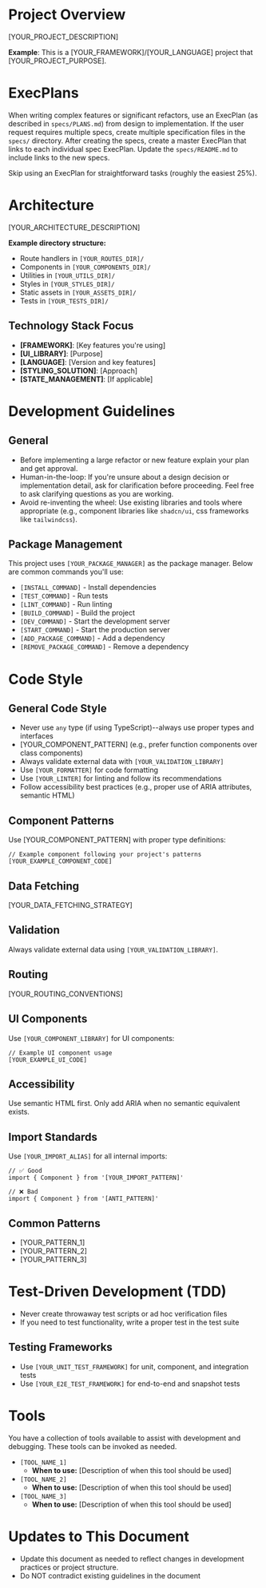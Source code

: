 # Project Overview

<!--
  TEMPLATE INSTRUCTIONS: Replace this section with your project's description.
  Include information about:
  - What your project does
  - Main technologies used (framework, language, etc.)
  - Key features or goals
  - Target users or use cases
-->

[YOUR_PROJECT_DESCRIPTION]

**Example**: This is a [YOUR_FRAMEWORK]/[YOUR_LANGUAGE] project that [YOUR_PROJECT_PURPOSE].

# ExecPlans

When writing complex features or significant refactors, use an ExecPlan (as described in `specs/PLANS.md`) from design to implementation. If the user request requires multiple specs, create multiple specification files in the `specs/` directory. After creating the specs, create a master ExecPlan that links to each individual spec ExecPlan. Update the `specs/README.md` to include links to the new specs.

Skip using an ExecPlan for straightforward tasks (roughly the easiest 25%).

# Architecture

<!--
  TEMPLATE INSTRUCTIONS: Describe your project's file/folder structure here.
  Include information about:
  - Where different types of files live
  - Routing structure (if applicable)
  - Component organization
  - Asset management
-->

[YOUR_ARCHITECTURE_DESCRIPTION]

**Example directory structure:**
- Route handlers in `[YOUR_ROUTES_DIR]/`
- Components in `[YOUR_COMPONENTS_DIR]/`
- Utilities in `[YOUR_UTILS_DIR]/`
- Styles in `[YOUR_STYLES_DIR]/`
- Static assets in `[YOUR_ASSETS_DIR]/`
- Tests in `[YOUR_TESTS_DIR]/`

## Technology Stack Focus

<!--
  TEMPLATE INSTRUCTIONS: List your project's main technologies and frameworks.
-->

* **[FRAMEWORK]**: [Key features you're using]
* **[UI_LIBRARY]**: [Purpose]
* **[LANGUAGE]**: [Version and key features]
* **[STYLING_SOLUTION]**: [Approach]
* **[STATE_MANAGEMENT]**: [If applicable]

# Development Guidelines

## General

- Before implementing a large refactor or new feature explain your plan and get approval.
- Human-in-the-loop: If you're unsure about a design decision or implementation detail, ask for clarification before proceeding. Feel free to ask clarifying questions as you are working.
- Avoid re-inventing the wheel: Use existing libraries and tools where appropriate (e.g., component libraries like `shadcn/ui`, css frameworks like `tailwindcss`).

## Package Management

<!--
  TEMPLATE INSTRUCTIONS: Replace with your package manager and common commands.
  Examples: npm, yarn, pnpm, bun
-->

This project uses `[YOUR_PACKAGE_MANAGER]` as the package manager. Below are common commands you'll use:

- `[INSTALL_COMMAND]` - Install dependencies
- `[TEST_COMMAND]` - Run tests
- `[LINT_COMMAND]` - Run linting
- `[BUILD_COMMAND]` - Build the project
- `[DEV_COMMAND]` - Start the development server
- `[START_COMMAND]` - Start the production server
- `[ADD_PACKAGE_COMMAND]` - Add a dependency
- `[REMOVE_PACKAGE_COMMAND]` - Remove a dependency

# Code Style

<!--
  TEMPLATE INSTRUCTIONS: Customize code style guidelines for your project.
  Include:
  - Type safety requirements
  - Component patterns
  - Data validation approach
  - Code formatting tools
  - Linting rules
  - Framework-specific best practices
-->

## General Code Style

- Never use `any` type (if using TypeScript)--always use proper types and interfaces
- [YOUR_COMPONENT_PATTERN] (e.g., prefer function components over class components)
- Always validate external data with `[YOUR_VALIDATION_LIBRARY]`
- Use `[YOUR_FORMATTER]` for code formatting
- Use `[YOUR_LINTER]` for linting and follow its recommendations
- Follow accessibility best practices (e.g., proper use of ARIA attributes, semantic HTML)

## Component Patterns

<!--
  TEMPLATE INSTRUCTIONS: Provide an example component following your project's conventions.
-->

Use [YOUR_COMPONENT_PATTERN] with proper type definitions:

```[YOUR_LANGUAGE]
// Example component following your project's patterns
[YOUR_EXAMPLE_COMPONENT_CODE]
```

## Data Fetching

<!--
  TEMPLATE INSTRUCTIONS: Describe your data fetching strategy.
  Examples: GraphQL, REST, Server Components, etc.
-->

[YOUR_DATA_FETCHING_STRATEGY]

## Validation

<!--
  TEMPLATE INSTRUCTIONS: Describe how external data should be validated.
-->

Always validate external data using `[YOUR_VALIDATION_LIBRARY]`.

## Routing

<!--
  TEMPLATE INSTRUCTIONS: Describe your routing structure and conventions.
-->

[YOUR_ROUTING_CONVENTIONS]

## UI Components

<!--
  TEMPLATE INSTRUCTIONS: Describe your component library and styling approach.
-->

Use `[YOUR_COMPONENT_LIBRARY]` for UI components:

```[YOUR_LANGUAGE]
// Example UI component usage
[YOUR_EXAMPLE_UI_CODE]
```

## Accessibility

Use semantic HTML first. Only add ARIA when no semantic equivalent exists.

## Import Standards

<!--
  TEMPLATE INSTRUCTIONS: Define import path conventions (absolute vs relative, aliases, etc.)
-->

Use `[YOUR_IMPORT_ALIAS]` for all internal imports:

```[YOUR_LANGUAGE]
// ✅ Good
import { Component } from '[YOUR_IMPORT_PATTERN]'

// ❌ Bad
import { Component } from '[ANTI_PATTERN]'
```

## Common Patterns

- [YOUR_PATTERN_1]
- [YOUR_PATTERN_2]
- [YOUR_PATTERN_3]

# Test-Driven Development (TDD)

- Never create throwaway test scripts or ad hoc verification files
- If you need to test functionality, write a proper test in the test suite

<!--
  TEMPLATE INSTRUCTIONS: Specify your testing tools and approach.
  Include:
  - Unit test framework
  - Integration test framework
  - E2E test framework
  - Testing best practices
-->

## Testing Frameworks

- Use `[YOUR_UNIT_TEST_FRAMEWORK]` for unit, component, and integration tests
- Use `[YOUR_E2E_TEST_FRAMEWORK]` for end-to-end and snapshot tests

# Tools

<!--
  TEMPLATE INSTRUCTIONS: List any MCP tools, custom scripts, or development tools available to the agent.
  This section helps the AI agent understand what additional capabilities it has access to.
  Common categories:
  - Sequential thinking/reasoning tools
  - Documentation lookup tools
  - UI component generation tools
  - Browser automation/testing tools
  - Code generation tools
  - Project-specific utilities
-->

You have a collection of tools available to assist with development and debugging. These tools can be invoked as needed.

- `[TOOL_NAME_1]`
  - **When to use:** [Description of when this tool should be used]
- `[TOOL_NAME_2]`
  - **When to use:** [Description of when this tool should be used]
- `[TOOL_NAME_3]`
  - **When to use:** [Description of when this tool should be used]

# Updates to This Document
- Update this document as needed to reflect changes in development practices or project structure.
- Do NOT contradict existing guidelines in the document
